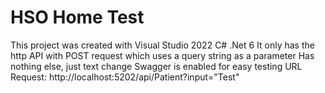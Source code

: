 # HSO Home Test

This project was created with Visual Studio 2022 C# .Net 6
It only has the http API with POST request which uses a query string as a parameter 
Has nothing else, just text change
Swagger is enabled for easy testing
URL Request: 
http://localhost:5202/api/Patient?input="Test"
